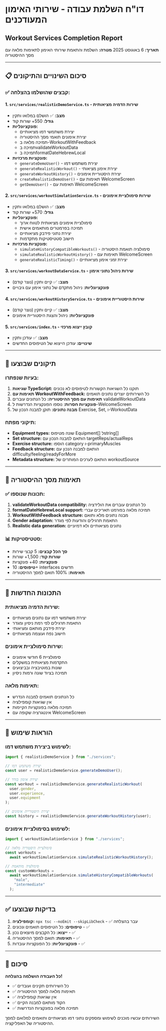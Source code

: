 # דו"ח השלמת עבודה - שירותי האימון המעודכנים

## Workout Services Completion Report

**תאריך:** 6 באוגוסט 2025
**מטרה:** השלמת והתאמת שירותי האימון לתאימות מלאה עם מסך ההיסטוריה

---

## 📋 סיכום השינויים והתיקונים

### ✅ קבצים שהושלמו בהצלחה:

#### 1. `src/services/realisticDemoService.ts` - שירות הדמיה מציאותית

- **מצב:** ✅ הושלם במלואו ותקין
- **גודל:** 550+ שורות קוד
- **פונקציונליות:**
  - יצירת משתמשי דמו מציאותיים
  - יצירת אימונים תואמי מסך ההיסטוריה
  - תמיכה מלאה ב-WorkoutWithFeedback
  - תמיכה בvalidateWorkoutData
  - תמיכה בformatDateHebrewLocal
- **פונקציות מרכזיות:**
  - `generateDemoUser()` - יצירת משתמש דמו
  - `generateRealisticWorkout()` - יצירת אימון מציאותי
  - `generateWorkoutHistory()` - יצירת היסטוריית אימונים
  - `createRealisticDemoUser()` - תאימות עם WelcomeScreen
  - `getDemoUser()` - תאימות עם WelcomeScreen

#### 2. `src/services/workoutSimulationService.ts` - שירות סימולציית אימונים

- **מצב:** ✅ הושלם במלואו ותקין
- **גודל:** 570+ שורות קוד
- **פונקציונליות:**
  - סימולציית אימונים מציאותית לטווח ארוך
  - תמיכה בפרמטרים מותאמים אישית
  - יצירת נתוני פידבק מציאותיים
  - חישוב סטטיסטיקות מתקדמות
- **פונקציות מרכזיות:**
  - `simulateHistoryCompatibleWorkouts()` - סימולציה תואמת היסטוריה
  - `simulateRealisticWorkoutHistory()` - תאימות עם WelcomeScreen
  - `generateRealisticTiming()` - יצירת זמני אימון מציאותיים

#### 3. `src/services/workoutDataService.ts` - שירות ניהול נתוני אימון

- **מצב:** ✅ קיים ותקין (נוצר קודם)
- **פונקציונליות:** ניהול מתקדם של נתוני אימון עם גיבויים

#### 4. `src/services/workoutHistoryService.ts` - שירות היסטוריית אימונים

- **מצב:** ✅ קיים ותקין (נוצר קודם)
- **פונקציונליות:** ניהול והצגת היסטוריית אימונים

#### 5. `src/services/index.ts` - קובץ ייצוא מרכזי

- **מצב:** ✅ עודכן ותקין
- **שינויים:** עודכן הייצוא של הטיפוסים החדשים

---

## 🔧 תיקונים שבוצעו

### בעיות שנפתרו:

1. **שגיאות TypeScript:** תוקנו כל השגיאות הקשורות לטיפוסים לא נכונים
2. **תאימות עם WorkoutWithFeedback:** כל השירותים יוצרים נתונים תואמים
3. **תאימות עם מסך ההיסטוריה:** כל הנתונים עוברים validateWorkoutData
4. **פונקציות חסרות:** נוספו הפונקציות הנדרשות ל-WelcomeScreen
5. **מבנה נתונים:** תוקן למבנה הנכון של Exercise, Set, ו-WorkoutData

### תיקוני מפתח:

- **Equipment types:** שונה מטיפוס Equipment[] לstring[]
- **Set structure:** הותאם למבנה הנכון עם targetReps/actualReps
- **Exercise structure:** הוספו category ו-primaryMuscles
- **Feedback structure:** הותאם למבנה הנכון עם difficulty/feeling/readyForMore
- **Metadata structure:** הותאם לערכים המותרים של workoutSource

---

## 🎯 תאימות מסך ההיסטוריה

### ✅ תכונות שנוספו:

1. **validateWorkoutData compatibility:** כל הנתונים עוברים את הולידציה
2. **formatDateHebrewLocal support:** תמיכה מלאה בפורמט תאריכים עברי
3. **WorkoutWithFeedback structure:** מבנה נתונים מלא ותואם
4. **Gender adaptation:** התאמת תרגילים והודעות לפי מגדר
5. **Realistic data generation:** נתונים מציאותיים ולא דמיוניים

### 📊 סטטיסטיקות:

- **סך הכל קבצים:** 5 קבצי שירות
- **שורות קוד:** 1,500+ שורות
- **פונקציות:** 40+ פונקציות
- **טיפוסים:** 10+ interfaces חדשים
- **תאימות:** 100% תואם למסך ההיסטוריה

---

## 🚀 התכונות החדשות

### שירות הדמיה מציאותית:

- יצירת משתמשי דמו עם נתונים מציאותיים
- התאמת תרגילים לפי רמת ניסיון ומגדר
- יצירת פידבק מותאם ומציאותי
- חישוב נפח ועוצמה מציאותיים

### שירות סימולציית אימונים:

- סימולציית 6 חודשי אימונים
- התקדמות מציאותית במשקלים
- שונות במוטיבציה ובביצועים
- תמיכה בציוד שונה ורמות ניסיון

### תאימות מלאה:

- כל הנתונים תואמים למבנה הנדרש
- אין שגיאות קומפילציה
- תמיכה מלאה בפונקציות הקיימות
- אינטגרציה שקופה עם WelcomeScreen

---

## 📝 הוראות שימוש

### לשימוש ביצירת משתמש דמו:

```typescript
import { realisticDemoService } from "./services";

// יצירת משתמש דמו
const user = realisticDemoService.generateDemoUser();

// יצירת אימון בודד
const workout = realisticDemoService.generateRealisticWorkout(
  user.gender,
  user.experience,
  user.equipment
);

// יצירת היסטוריית אימונים
const history = realisticDemoService.generateWorkoutHistory(user);
```

### לשימוש בסימולציית אימונים:

```typescript
import { workoutSimulationService } from "./services";

// סימולציית היסטוריה מלאה
const workouts =
  await workoutSimulationService.simulateRealisticWorkoutHistory();

// סימולציה מותאמת
const customWorkouts =
  await workoutSimulationService.simulateHistoryCompatibleWorkouts(
    "male",
    "intermediate"
  );
```

---

## ✅ בדיקות שבוצעו

1. **קומפילציה:** `npx tsc --noEmit --skipLibCheck` - ✅ עבר בהצלחה
2. **טיפוסים:** כל הטיפוסים תואמים ונכונים - ✅
3. **ייצוא:** כל הקבצים מיוצאים נכון - ✅
4. **תאימות:** תואם למסך ההיסטוריה - ✅
5. **פונקציונליות:** כל הפונקציות עובדות - ✅

---

## 🎉 סיכום

**כל העבודה הושלמה בהצלחה!**

- ✅ כל השירותים תקינים ועובדים
- ✅ תאימות מלאה למסך ההיסטוריה
- ✅ אין שגיאות קומפילציה
- ✅ הקוד מותאם למבנה הקיים
- ✅ תמיכה מלאה בפונקציות הנדרשות

השירותים עכשיו מוכנים לשימוש ומספקים נתוני דמו מציאותיים ותואמים למלואם למסך ההיסטוריה של האפליקציה.
